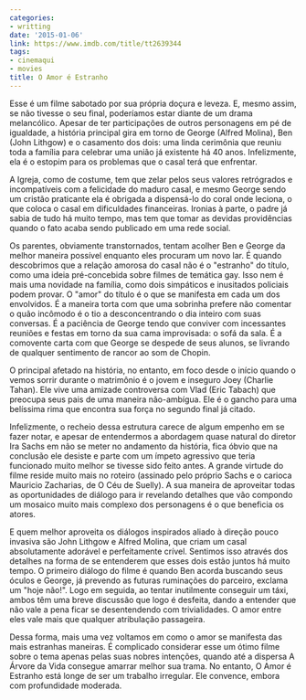 ```yaml
---
categories:
- writting
date: '2015-01-06'
link: https://www.imdb.com/title/tt2639344
tags:
- cinemaqui
- movies
title: O Amor é Estranho
---
```


Esse é um filme sabotado por sua própria doçura e leveza. E, mesmo assim, se não tivesse o seu final, poderíamos estar diante de um drama melancólico. Apesar de ter participações de outros personagens em pé de igualdade, a história principal gira em torno de George (Alfred Molina), Ben (John Lithgow) e o casamento dos dois: uma linda cerimônia que reuniu toda a família para celebrar uma união já existente há 40 anos. Infelizmente, ela é o estopim para os problemas que o casal terá que enfrentar.

A Igreja, como de costume, tem que zelar pelos seus valores retrógrados e incompatíveis com a felicidade do maduro casal, e mesmo George sendo um cristão praticante ela é obrigada a dispensá-lo do coral onde leciona, o que coloca o casal em dificuldades financeiras. Ironias à parte, o padre já sabia de tudo há muito tempo, mas tem que tomar as devidas providências quando o fato acaba sendo publicado em uma rede social. 

Os parentes, obviamente transtornados, tentam acolher Ben e George da melhor maneira possível enquanto eles procuram um novo lar. É quando descobrimos que a relação amorosa do casal não é o "estranho" do título, como uma ideia pré-concebida sobre filmes de temática gay. Isso nem é mais uma novidade na família, como dois simpáticos e inusitados policiais podem provar. O "amor" do título é o que se manifesta em cada um dos envolvidos. É a maneira torta com que uma sobrinha prefere não comentar o quão incômodo é o tio a desconcentrando o dia inteiro com suas conversas. É a paciência de George tendo que conviver com incessantes reuniões e festas em torno da sua cama improvisada: o sofá da sala. É a comovente carta com que George se despede de seus alunos, se livrando de qualquer sentimento de rancor ao som de Chopin.

O principal afetado na história, no entanto, em foco desde o início quando o vemos sorrir durante o matrimônio é o jovem e inseguro Joey (Charlie Tahan). Ele vive uma amizade controversa com Vlad (Eric Tabach) que preocupa seus pais de uma maneira não-ambígua. Ele é o gancho para uma belíssima rima que encontra sua força no segundo final já citado.

Infelizmente, o recheio dessa estrutura carece de algum empenho em se fazer notar, e apesar de entendermos a abordagem quase natural do diretor Ira Sachs em não se meter no andamento da história, fica óbvio que na conclusão ele desiste e parte com um ímpeto agressivo que teria funcionado muito melhor se tivesse sido feito antes. A grande virtude do filme reside muito mais no roteiro (assinado pelo próprio Sachs e o carioca Mauricio Zacharias, de O Céu de Suelly). A sua maneira de aproveitar todas as oportunidades de diálogo para ir revelando detalhes que vão compondo um mosaico muito mais complexo dos personagens é o que beneficia os atores.

E quem melhor aproveita os diálogos inspirados aliado à direção pouco invasiva são John Lithgow e Alfred Molina, que criam um casal absolutamente adorável e perfeitamente crível. Sentimos isso através dos detalhes na forma de se entenderem que esses dois estão juntos há muito tempo. O primeiro diálogo do filme é quando Ben acorda buscando seus óculos e George, já prevendo as futuras ruminações do parceiro, exclama um "hoje não!". Logo em seguida, ao tentar inutilmente conseguir um táxi, ambos têm uma breve discussão que logo é desfeita, dando a entender que não vale a pena ficar se desentendendo com trivialidades. O amor entre eles vale mais que qualquer atribulação passageira.

Dessa forma, mais uma vez voltamos em como o amor se manifesta das mais estranhas maneiras. É complicado considerar esse um ótimo filme sobre o tema apenas pelas suas nobres intenções, quando até a dispersa A Árvore da Vida consegue amarrar melhor sua trama. No entanto, O Amor é Estranho está longe de ser um trabalho irregular. Ele convence, embora com profundidade moderada.